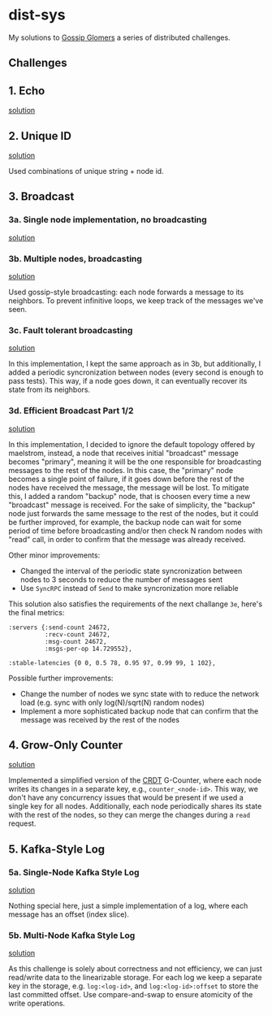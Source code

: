 # dist-sys

My solutions to [Gossip Glomers](https://fly.io/dist-sys/) a series of distributed challenges.

## Challenges

## 1. Echo

[solution](./ch1-echo/main.go)

## 2. Unique ID


[solution](./ch2-unique-id/main.go)

Used combinations of unique string + node id.

## 3. Broadcast

### 3a. Single node implementation, no broadcasting
[solution](./ch3a-broadcast/main.go)

### 3b. Multiple nodes, broadcasting

[solution](./ch3b-broadcast/main.go)

Used gossip-style broadcasting: each node forwards a message to its neighbors. To prevent infinitive loops, we keep track of the messages we've seen.

### 3c. Fault tolerant broadcasting

[solution](./ch3c-broadcast/main.go)

In this implementation, I kept the same approach as in 3b, but additionally, I added a periodic syncronization between nodes (every second is enough to pass tests). This way, if a node goes down, it can eventually recover its state from its neighbors.

### 3d. Efficient Broadcast Part 1/2

[solution](./ch3d-broadcast/main.go)

In this implementation, I decided to ignore the default topology offered by maelstrom, instead, a node that receives
initial "broadcast" message becomes "primary", meaning it will be the one responsible for broadcasting messages to the rest of the nodes. In this case, the "primary" node becomes a single point of failure, if it goes down before the rest of the nodes have received the message, the message will be lost. To mitigate this, I added a random "backup" node, that is choosen every time a new "broadcast" message is received.
For the sake of simplicity, the "backup" node just forwards the same message to the rest of the nodes, but it could be further improved, for example, the backup node can wait for some period of time before broadcasting and/or then check N random nodes with "read" call, in order to confirm that the message was already received.

Other minor improvements:
- Changed the interval of the periodic state syncronization between nodes to 3 seconds to reduce the number of messages sent
- Use `SyncRPC` instead of `Send` to make syncronization more reliable

This solution also satisfies the requirements of the next challange `3e`, here's the final metrics:
```
:servers {:send-count 24672,
          :recv-count 24672,
          :msg-count 24672,
          :msgs-per-op 14.729552},

:stable-latencies {0 0, 0.5 78, 0.95 97, 0.99 99, 1 102},
```

Possible further improvements:
- Change the number of nodes we sync state with to reduce the network load (e.g. sync with only log(N)/sqrt(N) random nodes)
- Implement a more sophisticated backup node that can confirm that the message was received by the rest of the nodes

## 4. Grow-Only Counter

[solution](./ch4-counter/main.go)

Implemented a simplified version of the [CRDT](https://en.wikipedia.org/wiki/Conflict-free_replicated_data_type) G-Counter, where each node writes its changes in a separate key, e.g., `counter_<node-id>`. This way, we don't have any concurrency issues that would be present if we used a single key for all nodes. Additionally, each node periodically shares its state with the rest of the nodes, so they can merge the changes during a `read` request.

## 5. Kafka-Style Log

### 5a. Single-Node Kafka Style Log

[solution](./ch5a-kafka/main.go)

Nothing special here, just a simple implementation of a log, where each message has an offset (index slice).

### 5b. Multi-Node Kafka Style Log

[solution](./ch5b-kafka/main.go)

As this challenge is solely about correctness and not efficiency, we can just read/write data to the linearizable storage.
For each log we keep a separate key in the storage, e.g. `log:<log-id>`, and `log:<log-id>:offset` to store the last committed offset. Use compare-and-swap to ensure atomicity of the write operations.
